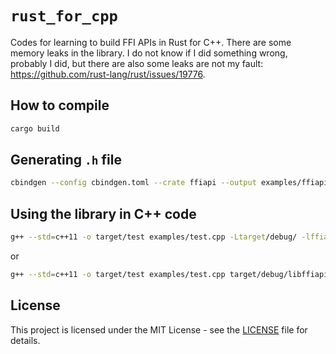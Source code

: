# `rust_for_cpp`

Codes for learning to build FFI APIs in Rust for C++.
There are some memory leaks in the library.
I do not know if I did something wrong, probably I did, but there are also some leaks are not my fault: https://github.com/rust-lang/rust/issues/19776.

## How to compile

```bash
cargo build
```


## Generating `.h` file

```bash
cbindgen --config cbindgen.toml --crate ffiapi --output examples/ffiapi.h
```


## Using the library in C++ code

```bash
g++ --std=c++11 -o target/test examples/test.cpp -Ltarget/debug/ -lffiapi
```

or

```bash
g++ --std=c++11 -o target/test examples/test.cpp target/debug/libffiapi.so
```


## License

This project is licensed under the MIT License - see the [LICENSE](LICENSE)
file for details.

